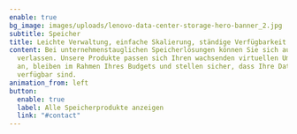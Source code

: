 ```yaml
---
enable: true
bg_image: images/uploads/lenovo-data-center-storage-hero-banner_2.jpg
subtitle: Speicher
title: Leichte Verwaltung, einfache Skalierung, ständige Verfügbarkeit!
content: Bei unternehmenstauglichen Speicherlösungen können Sie sich auf Lenovo
  verlassen. Unsere Produkte passen sich Ihren wachsenden virtuellen Umgebungen
  an, bleiben im Rahmen Ihres Budgets und stellen sicher, dass Ihre Daten stets
  verfügbar sind.
animation_from: left
button:
  enable: true
  label: Alle Speicherprodukte anzeigen
  link: "#contact"
---
```

